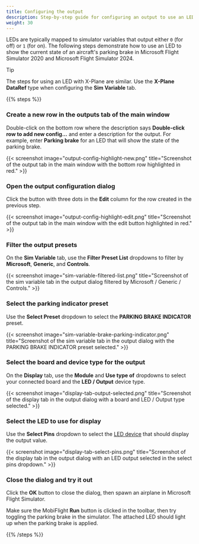```yaml
---
title: Configuring the output
description: Step-by-step guide for configuring an output to use an LED in MobiFlight
weight: 30
---
```


LEDs are typically mapped to simulator variables that output either `0` (for off) or `1` (for on). The following steps demonstrate how to use an LED to show the current state of an aircraft's parking brake in Microsoft Flight Simulator 2020 and Microsoft Flight Simulator 2024.

> [!TIP]
> The steps for using an LED with X-Plane are similar. Use the **X-Plane DataRef** type when configuring the **Sim Variable** tab.

{{% steps %}}

### Create a new row in the outputs tab of the main window

Double-click on the bottom row where the description says **Double-click row to add new config...** and enter a description for the output. For example, enter **Parking brake** for an LED that will show the state of the parking brake.

{{< screenshot image="output-config-highlight-new.png" title="Screenshot of the output tab in the main window with the bottom row highlighted in red." >}}

### Open the output configuration dialog

Click the button with three dots in the **Edit** column for the row created in the previous step.

{{< screenshot image="output-config-highlight-edit.png" title="Screenshot of the output tab in the main window with the edit button highlighted in red." >}}

### Filter the output presets

On the **Sim Variable** tab, use the **Filter Preset List** dropdowns to filter by **Microsoft**, **Generic**, and **Controls**.

{{< screenshot image="sim-variable-filtered-list.png" title="Screenshot of the sim variable tab in the output dialog filtered by Microsoft / Generic / Controls." >}}

### Select the parking indicator preset

Use the **Select Preset** dropdown to select the **PARKING BRAKE INDICATOR** preset.

{{< screenshot image="sim-variable-brake-parking-indicator.png" title="Screenshot of the sim variable tab in the output dialog with the PARKING BRAKE INDICATOR preset selected." >}}

### Select the board and device type for the output

On the **Display** tab, use the **Module** and **Use type of** dropdowns to select your connected board and the **LED / Output** device type.

{{< screenshot image="display-tab-output-selected.png" title="Screenshot of the display tab in the output dialog with a board and LED / Output type selected." >}}

### Select the LED to use for display

Use the **Select Pins** dropdown to select the [LED device](/devices/led/configuring-device) that should display the output value.

{{< screenshot image="display-tab-select-pins.png" title="Screenshot of the display tab in the output dialog with an LED output selected in the select pins dropdown." >}}

### Close the dialog and try it out

Click the **OK** button to close the dialog, then spawn an airplane in Microsoft Flight Simulator.

Make sure the MobiFlight **Run** button is clicked in the toolbar, then try toggling the parking brake in the simulator. The attached LED should light up when the parking brake is applied.

{{% /steps %}}

